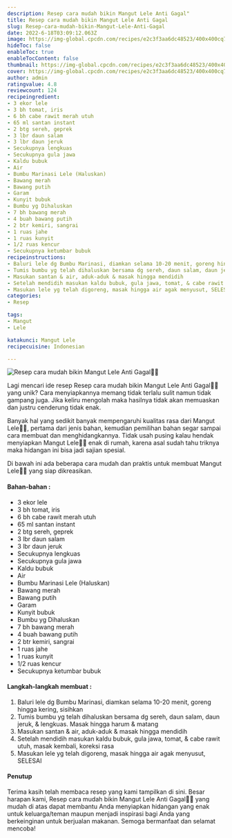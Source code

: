 ```yaml
---
description: Resep cara mudah bikin Mangut Lele Anti Gagal"
title: Resep cara mudah bikin Mangut Lele Anti Gagal
slug: Resep-cara-mudah-bikin-Mangut-Lele-Anti-Gagal
date: 2022-6-18T03:09:12.063Z
image: https://img-global.cpcdn.com/recipes/e2c3f3aa6dc48523/400x400cq70/photo.jpg
hideToc: false
enableToc: true
enableTocContent: false
thumbnail: https://img-global.cpcdn.com/recipes/e2c3f3aa6dc48523/400x400cq70/photo.jpg
cover: https://img-global.cpcdn.com/recipes/e2c3f3aa6dc48523/400x400cq70/photo.jpg
author: admin
ratingvalue: 4.8
reviewcount: 124
recipeingredient:
- 3 ekor lele
- 3 bh tomat, iris
- 6 bh cabe rawit merah utuh
- 65 ml santan instant
- 2 btg sereh, geprek
- 3 lbr daun salam
- 3 lbr daun jeruk
- Secukupnya lengkuas
- Secukupnya gula jawa
- Kaldu bubuk
- Air
- Bumbu Marinasi Lele (Haluskan)
- Bawang merah
- Bawang putih
- Garam
- Kunyit bubuk
- Bumbu yg Dihaluskan
- 7 bh bawang merah
- 4 buah bawang putih
- 2 btr kemiri, sangrai
- 1 ruas jahe
- 1 ruas kunyit
- 1/2 ruas kencur
- Secukupnya ketumbar bubuk
recipeinstructions:
- Baluri lele dg Bumbu Marinasi, diamkan selama 10-20 menit, goreng hingga kering, sisihkan
- Tumis bumbu yg telah dihaluskan bersama dg sereh, daun salam, daun jeruk, & lengkuas. Masak hingga harum & matang
- Masukan santan & air, aduk-aduk & masak hingga mendidih
- Setelah mendidih masukan kaldu bubuk, gula jawa, tomat, & cabe rawit utuh, masak kembali, koreksi rasa
- Masukan lele yg telah digoreng, masak hingga air agak menyusut, SELESAI
categories:
- Resep

tags:
- Mangut
- Lele

katakunci: Mangut Lele
recipecuisine: Indonesian

---
```


![Resep cara mudah bikin Mangut Lele Anti Gagal👩‍🍳](https://img-global.cpcdn.com/recipes/e2c3f3aa6dc48523/400x400cq70/photo.jpg)

Lagi mencari ide resep Resep cara mudah bikin Mangut Lele Anti Gagal👩‍🍳 yang unik? Cara menyiapkannya memang tidak terlalu sulit namun tidak gampang juga. Jika keliru mengolah maka hasilnya tidak akan memuaskan dan justru cenderung tidak enak.

Banyak hal yang sedikit banyak mempengaruhi kualitas rasa dari Mangut Lele👩‍🍳, pertama dari jenis bahan, kemudian pemilihan bahan segar sampai cara membuat dan menghidangkannya. Tidak usah pusing kalau hendak menyiapkan Mangut Lele👩‍🍳 enak di rumah, karena asal sudah tahu triknya maka hidangan ini bisa jadi sajian spesial.

Di bawah ini ada beberapa cara mudah dan praktis untuk membuat Mangut Lele👩‍🍳 yang siap dikreasikan.

<!--inarticleads1-->

#### Bahan-bahan :

- 3 ekor lele
- 3 bh tomat, iris
- 6 bh cabe rawit merah utuh
- 65 ml santan instant
- 2 btg sereh, geprek
- 3 lbr daun salam
- 3 lbr daun jeruk
- Secukupnya lengkuas
- Secukupnya gula jawa
- Kaldu bubuk
- Air
- Bumbu Marinasi Lele (Haluskan)
- Bawang merah
- Bawang putih
- Garam
- Kunyit bubuk
- Bumbu yg Dihaluskan
- 7 bh bawang merah
- 4 buah bawang putih
- 2 btr kemiri, sangrai
- 1 ruas jahe
- 1 ruas kunyit
- 1/2 ruas kencur
- Secukupnya ketumbar bubuk

<!--inarticleads2-->

#### Langkah-langkah membuat :

1. Baluri lele dg Bumbu Marinasi, diamkan selama 10-20 menit, goreng hingga kering, sisihkan
1. Tumis bumbu yg telah dihaluskan bersama dg sereh, daun salam, daun jeruk, & lengkuas. Masak hingga harum & matang
1. Masukan santan & air, aduk-aduk & masak hingga mendidih
1. Setelah mendidih masukan kaldu bubuk, gula jawa, tomat, & cabe rawit utuh, masak kembali, koreksi rasa
1. Masukan lele yg telah digoreng, masak hingga air agak menyusut, SELESAI

#### Penutup

Terima kasih telah membaca resep yang kami tampilkan di sini. Besar harapan kami, Resep cara mudah bikin Mangut Lele Anti Gagal👩‍🍳 yang mudah di atas dapat membantu Anda menyiapkan hidangan yang enak untuk keluarga/teman maupun menjadi inspirasi bagi Anda yang berkeinginan untuk berjualan makanan. Semoga bermanfaat dan selamat mencoba!